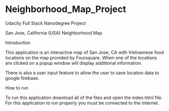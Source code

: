 # Neighborhood_Map_Project
Udacity Full Stack Nanodegree Project


San Jose, California (USA) Neighborhood Map

Introduction

This application is an interactive map of San Jose, CA with Vietnamese food locations on the map provided by Foursquare. When one of the locations are clicked on a popup window will display additional information.

There is also a user input feature to allow the user to save location data to google firebase.



How to run

To run this application download all of the files and open the index.html file. For this application to run properly you must be connected to the internet.


